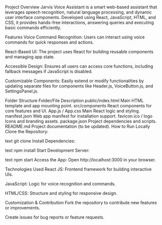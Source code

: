 Project Overview
Jarvis Voice Assistant is a smart web-based assistant that leverages speech recognition, natural language processing, and dynamic user interface components. Developed using React, JavaScript, HTML, and CSS, it provides hands-free interactions, answering queries and executing basic commands efficiently.

Features
Voice Command Recognition: Users can interact using voice commands for quick responses and actions.

React-Based UI: The project uses React for building reusable components and managing app state.

Accessible Design: Ensures all users can access core functions, including fallback messages if JavaScript is disabled.

Customizable Components: Easily extend or modify functionalities by updating separate files for components like Header.js, VoiceButton.js, and SettingsPanel.js.

Folder Structure
Folder/File	Description
public/index.html	Main HTML template and app mounting point.
src/components	React components for core features and UI.
App.js / App.css	Main React logic and styling.
manifest.json	Web app manifest for installation support.
favicon.ico / logo	Icons and branding assets.
package.json	Project dependencies and scripts.
README.md	Project documentation (to be updated).
How to Run Locally
Clone the Repository:

text
git clone <your-repo-url>
Install Dependencies:

text
npm install
Start Development Server:

text
npm start
Access the App:
Open http://localhost:3000 in your browser.

Technologies Used
React JS: Frontend framework for building interactive UIs.

JavaScript: Logic for voice recognition and commands.

HTML/CSS: Structure and styling for responsive design.

Customization & Contribution
Fork the repository to contribute new features or improvements.

Create issues for bug reports or feature requests.
